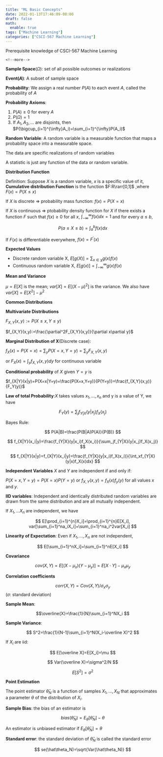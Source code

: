 ```yaml
---
title: "ML Basic Concepts"
date: 2022-01-13T17:46:09-08:00
draft: false
math: 
  enable: true
tags: ["Machine Learning"]
categories: ["CSCI-567 Machine Learning"]
---
```

Prerequisite knowledge of CSCI-567 Machine Learning

`<!--more-->`

**Sample Space**$(\Omega)$: set of all possible outcomes or realizations

**Event$(A)$**: A subset of sample space

**Probability**: We assign a real number $P(A)$ to each event $A$, called the probability of $A$

**Probability Axioms**:

1. $P(A)\ge0$ for every $A$
2. $P(\Omega)=1$
3. If $A_1, A_2,...$ are disjoints, then $P(\bigcup_{i=1}^{\infty}A_i)=\sum_{i=1}^{\infty}P(A_i)$

**Random Variable**: A random variable is a measurable function that maps a probability space into a measurable space.

The data are specific realizations of random variables

A statistic is just any function of the data or random variable.

**Distribution Function**

Definition: Suppose $X$ is a random variable, $x$ is a specific value of it, **Cumulative distribution Function** is the function $F:R\rarr[0,1]$ ,where $F(x)=P(X\leq x)$

If $X$ is discrete $\Rightarrow$ probability mass function: $f(x)=P(X=x)$

If $X$ is continuous $\Rightarrow$ ptobability density function for $X$ if there exists a function $F$ such that $f(x)\geq 0$ for all $x$, $\int_{-\infty}^{\infty}f(x)dx=1$ and for every $a\leq b$, 

$$
P(a\leq X\leq b)=\int_a^bf(x)dx
$$

If $F(x)$ is differentiable everywhere, $f(x)=F^\prime(x)$

**Expected Values**

* Discrete random variable X, $E[g(X)]=\sum_{x\in \chi}g(x)f(x)$
* Continuous random variable X, $E[g(x)]=\int_{-\infty}^\infty g(x)f(x)$

**Mean and Variance**

$\mu=E[X]$ is the mean; $var[X]=E[(X-\mu)^2]$ is the variance. We also have $var[X]=E[X^2]-\mu^2$

**Common Distributions**

**Multivariate Distributions**

$F_{X,Y}(x,y):=P(X\leq x,Y\leq y)$

$f_{X,Y}(x,y):=\frac{\partial^2F_{X,Y}(x,y)}{\partial x\partial y}$

**Marginal Distribution of X**(Discrete case):

$f_X(x)=P(X=x)=\sum_yP(X=x,Y=y)=\sum_yF_{X,Y}(x,y)$

or $F_X(x)=\int_yf_{X,Y}(x,y)dy$ for continuous variable

**Conditional probability** of $X$ given $Y=y$ is

$f_{X|Y}(x|y)=P(X=x|Y=y)=\frac{P(X=x,Y=y)}{P(Y=y)}=\frac{f_{X,Y}(x,y)}{F_Y(y)}$

**Law of total Probability**:$X$ takes values $x_1,...,x_n$ and y is a value of Y, we have

$$
F_Y(y)=\sum_jf_{Y|X}(y|x_j)f_X(x_j)
$$

Bayes Rule:

$$
P(A|B)=\frac{P(B|A)P(A)}{P(B)}
$$

$$
f_{X|Y}(x_i|y)=\frac{f_{Y|X}(y|x_i)f_X(x_i)}{\sum_jf_{Y|X}(y|x_j)f_X(x_j)}
$$

$$
f_{X|Y}(x|y)=f_{X|Y}(x_i|y)=\frac{f_{Y|X}(y|x_i)f_X(x_i)}{\int_xf_{Y|X}(y|x)f_X(x)dx}
$$

**Independent Variables** $X$ and $Y$ are independent if and only if:

$P(X=x, Y=y)=P(X=x)P(Y=y)$ or $f_{X,Y}(x,y)=f_X(x)f_y(y)$ for all values $x$ and $y$.

**IID variables**: Independent and identically distributed random variables are drawn from the same distribution and are all mutually independent.

If $X_1,...X_n$ are independent, we have

$$
E[\prod_{i=1}^{n}X_i]=\prod_{i=1}^{n}E[X_i], var[\sum_{i=1}^na_iX_i]=\sum_{i=1}^na_i^2var[X_i]
$$

**Linearity of Expectation**: Even if $X_1,...,X_n$ are not independent,

$$
E[\sum_{i=1}^nX_i]=\sum_{i=1}^nE[X_i]
$$

**Covariance**

$$
cov(X,Y)=E[(X-\mu_x)(Y-\mu_y)]=E[X\cdot Y]-\mu_x\mu_y
$$

**Correlation coefficients**

$$
corr(X,Y)=Cov(X,Y)/\sigma_x\sigma_y$$ ($\sigma$: standard deviation)

**Sample Mean**:

$$\overline{X}=\frac{1}{N}\sum_{i=1}^NX_i
$$

**Sample Variance**:

$$
S^2=\frac{1}{N-1}\sum_{i=1}^N(X_i-\overline X)^2
$$

If $X_i$ are iid:

$$
E[\overline X]=E[X_i]=\mu
$$

$$
Var(\overline X)=\sigma^2/N
$$

$$
E[S^2]=\sigma^2
$$

**Point Estimation**

The point estimator $\hat{\theta}_N$ is a function of samples $X_1,...,X_N$ that approximates a parameter $\theta$ of the distribution of $X_i$.

**Sample Bias**: the bias of an estimator is

$$
bias(\hat{\theta}_N)=E_\theta[\hat\theta_N]-\theta
$$

An estimator is unbiased estimator if $E_\theta[\hat\theta_N]=\theta$

**Standard error**: the standard deviation of $\hat\theta_N$ is called the standard error

$$
se(\hat\theta_N)=\sqrt{Var(\hat\theta_N)}
$$
